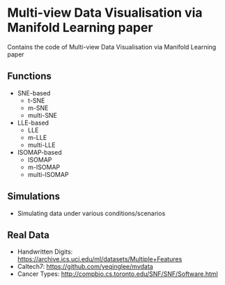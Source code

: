 # Multi-view Data Visualisation via Manifold Learning paper
Contains the code of Multi-view Data Visualisation via Manifold Learning paper

## Functions
- SNE-based
  - t-SNE
  - m-SNE
  - multi-SNE
- LLE-based
  - LLE
  - m-LLE
  - multi-LLE
- ISOMAP-based
  - ISOMAP
  - m-ISOMAP
  - multi-ISOMAP

## Simulations
- Simulating data under various conditions/scenarios


## Real Data
- Handwritten Digits: https://archive.ics.uci.edu/ml/datasets/Multiple+Features
- Caltech7: https://github.com/yeqinglee/mvdata
- Cancer Types: http://compbio.cs.toronto.edu/SNF/SNF/Software.html
